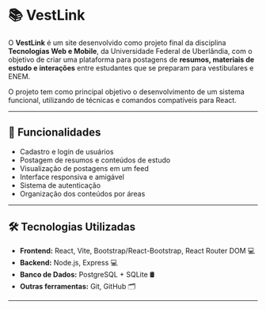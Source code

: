 # 📚 VestLink

O **VestLink** é um site desenvolvido como projeto final da disciplina **Tecnologias Web e Mobile**, da Universidade Federal de Uberlândia, com o objetivo de criar uma plataforma para postagens de **resumos, materiais de estudo e interações** entre estudantes que se preparam para vestibulares e ENEM.

O projeto tem como principal objetivo o desenvolvimento de um sistema funcional, utilizando de técnicas e comandos compatíveis para React.

---

## 🚀 Funcionalidades

- Cadastro e login de usuários  
- Postagem de resumos e conteúdos de estudo
- Visualização de postagens em um feed
- Interface responsiva e amigável
- Sistema de autenticação
- Organização dos conteúdos por áreas

---

## 🛠️ Tecnologias Utilizadas

- **Frontend:** React, Vite, Bootstrap/React-Bootstrap, React Router DOM 💻
- **Backend:** Node.js, Express 💻
- **Banco de Dados:** PostgreSQL + SQLite 🛢
- **Outras ferramentas:** Git, GitHub 🗂️

---

## 
